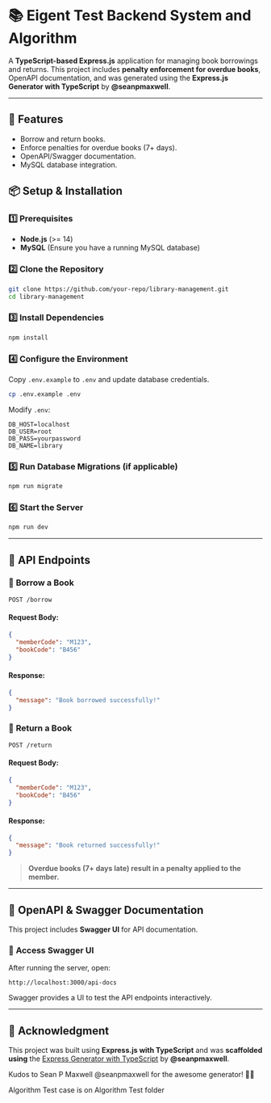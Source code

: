 # 📚 Eigent Test Backend System and Algorithm

A **TypeScript-based Express.js** application for managing book borrowings and returns. This project includes **penalty enforcement for overdue books**, OpenAPI documentation, and was generated using the **Express.js Generator with TypeScript** by **@seanpmaxwell**.

---

## 🚀 Features
- Borrow and return books.
- Enforce penalties for overdue books (7+ days).
- OpenAPI/Swagger documentation.
- MySQL database integration.

## 📦 Setup & Installation

### 1️⃣ Prerequisites
- **Node.js** (>= 14)
- **MySQL** (Ensure you have a running MySQL database)

### 2️⃣ Clone the Repository
```sh
git clone https://github.com/your-repo/library-management.git
cd library-management
```

### 3️⃣ Install Dependencies
```sh
npm install
```

### 4️⃣ Configure the Environment
Copy `.env.example` to `.env` and update database credentials.
```sh
cp .env.example .env
```
Modify `.env`:
```
DB_HOST=localhost
DB_USER=root
DB_PASS=yourpassword
DB_NAME=library
```

### 5️⃣ Run Database Migrations (if applicable)
```sh
npm run migrate
```

### 6️⃣ Start the Server
```sh
npm run dev
```

---

## 🔗 API Endpoints

### 📖 **Borrow a Book**
```http
POST /borrow
```
#### Request Body:
```json
{
  "memberCode": "M123",
  "bookCode": "B456"
}
```
#### Response:
```json
{
  "message": "Book borrowed successfully!"
}
```

### 📖 **Return a Book**
```http
POST /return
```
#### Request Body:
```json
{
  "memberCode": "M123",
  "bookCode": "B456"
}
```
#### Response:
```json
{
  "message": "Book returned successfully!"
}
```

> **Overdue books (7+ days late) result in a penalty applied to the member.**

---

## 📝 OpenAPI & Swagger Documentation
This project includes **Swagger UI** for API documentation.

### 🔹 **Access Swagger UI**
After running the server, open:
```
http://localhost:3000/api-docs
```

Swagger provides a UI to test the API endpoints interactively.

---

## 🎉 Acknowledgment
This project was built using **Express.js with TypeScript** and was **scaffolded using** the [Express Generator with TypeScript](https://github.com/seanpmaxwell/express-generator-typescript) by **@seanpmaxwell**.

Kudos to Sean P Maxwell @seanpmaxwell for the awesome generator! 🚀🔥


Algorithm Test case is on Algorithm Test folder
